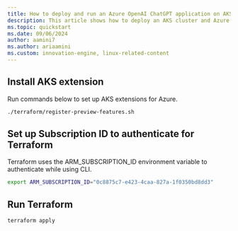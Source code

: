 ```yaml
---
title: How to deploy and run an Azure OpenAI ChatGPT application on AKS via Terraform
description: This article shows how to deploy an AKS cluster and Azure OpenAI Service via Terraform and how to deploy a ChatGPT-like application in Python.
ms.topic: quickstart 
ms.date: 09/06/2024 
author: aamini7 
ms.author: ariaamini
ms.custom: innovation-engine, linux-related-content 
---
```


## Install AKS extension

Run commands below to set up AKS extensions for Azure.

```bash
./terraform/register-preview-features.sh
```

## Set up Subscription ID to authenticate for Terraform

Terraform uses the ARM_SUBSCRIPTION_ID environment variable to authenticate while using CLI.

```bash
export ARM_SUBSCRIPTION_ID="0c8875c7-e423-4caa-827a-1f0350bd8dd3"
```

## Run Terraform

```bash
terraform apply
```
